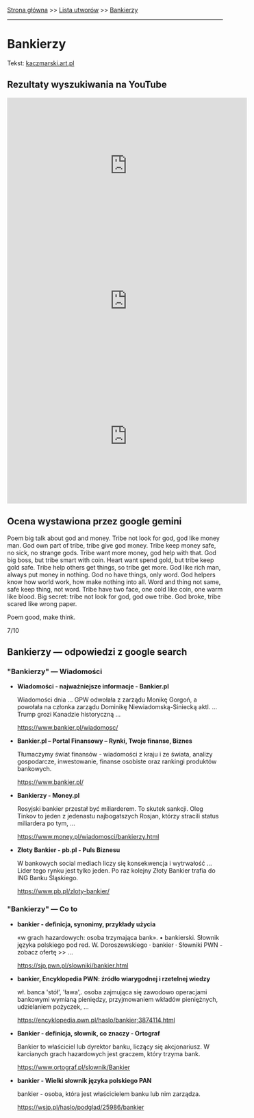 [Strona główna](../index.md) >> [Lista utworów](../list.md) >> [Bankierzy](70.md)

---

# Bankierzy

Tekst: [kaczmarski.art.pl](https://www.kaczmarski.art.pl/tworczosc/wiersze/bankierzy/)

## Rezultaty wyszukiwania na YouTube

<iframe width="560" height="315" src="https://www.youtube.com/embed/orqCOjVIsV4?si=IdontcarewhotheIRSsendsImnotpayingtaxes" title="YouTube video player" frameborder="0" allow="accelerometer; autoplay; clipboard-write; encrypted-media; gyroscope; picture-in-picture; web-share" referrerpolicy="strict-origin-when-cross-origin" allowfullscreen></iframe>

<iframe width="560" height="315" src="https://www.youtube.com/embed/jd-E0tKQkwQ?si=IdontcarewhotheIRSsendsImnotpayingtaxes" title="YouTube video player" frameborder="0" allow="accelerometer; autoplay; clipboard-write; encrypted-media; gyroscope; picture-in-picture; web-share" referrerpolicy="strict-origin-when-cross-origin" allowfullscreen></iframe>

<iframe width="560" height="315" src="https://www.youtube.com/embed/mE69yTOUebM?si=IdontcarewhotheIRSsendsImnotpayingtaxes" title="YouTube video player" frameborder="0" allow="accelerometer; autoplay; clipboard-write; encrypted-media; gyroscope; picture-in-picture; web-share" referrerpolicy="strict-origin-when-cross-origin" allowfullscreen></iframe>

## Ocena wystawiona przez google gemini

Poem big talk about god and money. Tribe not look for god, god like money man. God own part of tribe, tribe give god money. Tribe keep money safe, no sick, no strange gods. Tribe want more money, god help with that. God big boss, but tribe smart with coin. Heart want spend gold, but tribe keep gold safe. Tribe help others get things, so tribe get more. God like rich man, always put money in nothing. God no have things, only word. God helpers know how world work, how make nothing into all. Word and thing not same, safe keep thing, not word. Tribe have two face, one cold like coin, one warm like blood. Big secret: tribe not look for god, god owe tribe. God broke, tribe scared like wrong paper. 

Poem good, make think.

7/10


## Bankierzy — odpowiedzi z google search

### "Bankierzy" — Wiadomości

- **Wiadomości - najważniejsze informacje - Bankier.pl**

    Wiadomości dnia ... GPW odwołała z zarządu Monikę Gorgoń, a powołała na członka zarządu Dominikę Niewiadomską-Siniecką aktl. ... Trump grozi Kanadzie historyczną ... 

   <https://www.bankier.pl/wiadomosc/>
- **Bankier.pl – Portal Finansowy – Rynki, Twoje finanse, Biznes**

    Tłumaczymy świat finansów - wiadomości z kraju i ze świata, analizy gospodarcze, inwestowanie, finanse osobiste oraz rankingi produktów bankowych. 

   <https://www.bankier.pl/>
- **Bankierzy - Money.pl**

    Rosyjski bankier przestał być miliarderem. To skutek sankcji. Oleg Tinkov to jeden z jedenastu najbogatszych Rosjan, którzy stracili status miliardera po tym, ... 

   <https://www.money.pl/wiadomosci/bankierzy.html>
- **Złoty Bankier - pb.pl - Puls Biznesu**

    W bankowych social mediach liczy się konsekwencja i wytrwałość ... Lider tego rynku jest tylko jeden. Po raz kolejny Złoty Bankier trafia do ING Banku Śląskiego. 

   <https://www.pb.pl/zloty-bankier/>

### "Bankierzy" — Co to

- **bankier - definicja, synonimy, przykłady użycia**

    «w grach hazardowych: osoba trzymająca bank». • bankierski. Słownik języka polskiego pod red. W. Doroszewskiego · bankier · Słowniki PWN - zobacz ofertę >> ... 

   <https://sjp.pwn.pl/slowniki/bankier.html>
- **bankier, Encyklopedia PWN: źródło wiarygodnej i rzetelnej wiedzy**

    wł. banca 'stół', 'ława',. osoba zajmująca się zawodowo operacjami bankowymi wymianą pieniędzy, przyjmowaniem wkładów pieniężnych, udzielaniem pożyczek, ... 

   <https://encyklopedia.pwn.pl/haslo/bankier;3874114.html>
- **Bankier - definicja, słownik, co znaczy - Ortograf**

    Bankier to właściciel lub dyrektor banku, liczący się akcjonariusz. W karcianych grach hazardowych jest graczem, który trzyma bank. 

   <https://www.ortograf.pl/slownik/Bankier>
- **bankier - Wielki słownik języka polskiego PAN**

    bankier - osoba, która jest właścicielem banku lub nim zarządza. 

   <https://wsjp.pl/haslo/podglad/25986/bankier>

